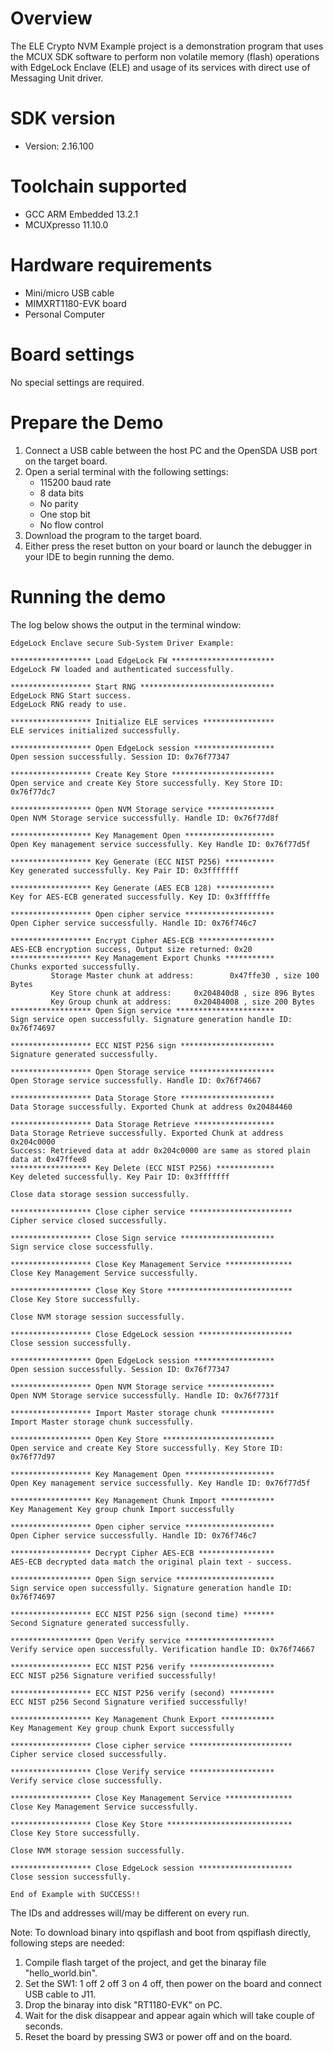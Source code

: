 Overview
========
The ELE Crypto NVM Example project is a demonstration program that uses the MCUX SDK
software to perform non volatile memory (flash) operations with EdgeLock Enclave (ELE)
and usage of its services with direct use of Messaging Unit driver.


SDK version
===========
- Version: 2.16.100

Toolchain supported
===================
- GCC ARM Embedded  13.2.1
- MCUXpresso  11.10.0

Hardware requirements
=====================
- Mini/micro USB cable
- MIMXRT1180-EVK board
- Personal Computer

Board settings
==============
No special settings are required.

Prepare the Demo
================
1.  Connect a USB cable between the host PC and the OpenSDA USB port on the target board. 
2.  Open a serial terminal with the following settings:
    - 115200 baud rate
    - 8 data bits
    - No parity
    - One stop bit
    - No flow control
3.  Download the program to the target board.
4.  Either press the reset button on your board or launch the debugger in your IDE to begin running the demo.

Running the demo
================
The log below shows the output in the terminal window:
~~~~~~~~~~~~~~~~~~~~~~~~~~~~~~~~~~~
EdgeLock Enclave secure Sub-System Driver Example:

****************** Load EdgeLock FW ***********************
EdgeLock FW loaded and authenticated successfully.

****************** Start RNG ******************************
EdgeLock RNG Start success.
EdgeLock RNG ready to use.

****************** Initialize ELE services ****************
ELE services initialized successfully.

****************** Open EdgeLock session ******************
Open session successfully. Session ID: 0x76f77347

****************** Create Key Store ***********************
Open service and create Key Store successfully. Key Store ID: 0x76f77dc7

****************** Open NVM Storage service ***************
Open NVM Storage service successfully. Handle ID: 0x76f77d8f

****************** Key Management Open ********************
Open Key management service successfully. Key Handle ID: 0x76f77d5f

****************** Key Generate (ECC NIST P256) ***********
Key generated successfully. Key Pair ID: 0x3fffffff

****************** Key Generate (AES ECB 128) *************
Key for AES-ECB generated successfully. Key ID: 0x3ffffffe

****************** Open cipher service ********************
Open Cipher service successfully. Handle ID: 0x76f746c7

****************** Encrypt Cipher AES-ECB *****************
AES-ECB encryption success, Output size returned: 0x20
****************** Key Management Export Chunks ***********
Chunks exported successfully.
         Storage Master chunk at address:        0x47ffe30 , size 100 Bytes
         Key Store chunk at address:     0x204840d8 , size 896 Bytes
         Key Group chunk at address:     0x20484008 , size 200 Bytes
****************** Open Sign service **********************
Sign service open successfully. Signature generation handle ID: 0x76f74697

****************** ECC NIST P256 sign *********************
Signature generated successfully.

****************** Open Storage service *******************
Open Storage service successfully. Handle ID: 0x76f74667

****************** Data Storage Store *********************
Data Storage successfully. Exported Chunk at address 0x20484460

****************** Data Storage Retrieve ******************
Data Storage Retrieve successfully. Exported Chunk at address 0x204c0000
Success: Retrieved data at addr 0x204c0000 are same as stored plain data at 0x47ffee8
****************** Key Delete (ECC NIST P256) *************
Key deleted successfully. Key Pair ID: 0x3fffffff

Close data storage session successfully.

****************** Close cipher service ***********************
Cipher service closed successfully.

****************** Close Sign service *********************
Sign service close successfully.

****************** Close Key Management Service ***************
Close Key Management Service successfully.

****************** Close Key Store ****************************
Close Key Store successfully.

Close NVM storage session successfully.

****************** Close EdgeLock session *********************
Close session successfully.

****************** Open EdgeLock session ******************
Open session successfully. Session ID: 0x76f77347

****************** Open NVM Storage service ***************
Open NVM Storage service successfully. Handle ID: 0x76f7731f

****************** Import Master storage chunk ************
Import Master storage chunk successfully.

****************** Open Key Store *************************
Open service and create Key Store successfully. Key Store ID: 0x76f77d97

****************** Key Management Open ********************
Open Key management service successfully. Key Handle ID: 0x76f77d5f

****************** Key Management Chunk Import ************
Key Management Key group chunk Import successfully

****************** Open cipher service ********************
Open Cipher service successfully. Handle ID: 0x76f746c7

****************** Decrypt Cipher AES-ECB *****************
AES-ECB decrypted data match the original plain text - success.

****************** Open Sign service **********************
Sign service open successfully. Signature generation handle ID: 0x76f74697

****************** ECC NIST P256 sign (second time) *******
Second Signature generated successfully.

****************** Open Verify service ********************
Verify service open successfully. Verification handle ID: 0x76f74667

****************** ECC NIST P256 verify *******************
ECC NIST p256 Signature verified successfully!

****************** ECC NIST P256 verify (second) **********
ECC NIST p256 Second Signature verified successfully!

****************** Key Management Chunk Export ************
Key Management Key group chunk Export successfully

****************** Close cipher service ***********************
Cipher service closed successfully.

****************** Close Verify service *******************
Verify service close successfully.

****************** Close Key Management Service ***************
Close Key Management Service successfully.

****************** Close Key Store ****************************
Close Key Store successfully.

Close NVM storage session successfully.

****************** Close EdgeLock session *********************
Close session successfully.

End of Example with SUCCESS!!
~~~~~~~~~~~~~~~~~~~~~~~~~~~~~~~~~~~
The IDs and addresses will/may be different on every run.

Note:
To download binary into qspiflash and boot from qspiflash directly, following steps are needed:
1. Compile flash target of the project, and get the binaray file "hello_world.bin".
3. Set the SW1: 1 off 2 off 3 on 4 off, then power on the board and connect USB cable to J11.
4. Drop the binaray into disk "RT1180-EVK" on PC.
5. Wait for the disk disappear and appear again which will take couple of seconds.
7. Reset the board by pressing SW3 or power off and on the board. 
